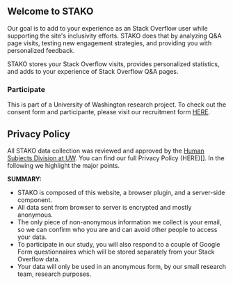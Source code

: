 ## Welcome to STAKO

Our goal is to add to your experience as an Stack Overflow user while supporting the site's inclusivity efforts. STAKO does that by analyzing Q&A page visits, testing new engagement strategies, and providing you with personalized feedback.

STAKO stores your Stack Overflow visits, provides personalized statistics, and adds to your experience of Stack Overflow Q&A pages.

### Participate

This is part of a University of Washington research project. To check out the consent form and participante, please visit our recruitment form [HERE](https://forms.gle/DWYvV1jnst6d27rk9).

## Privacy Policy

All STAKO data collection was reviewed and approved by the [Human Subjects Division at UW](https://www.washington.edu/research/hsd/).
You can find our full Privacy Policy (HERE)[]. In the following we highlight the major points.

**SUMMARY:** 

  * STAKO is composed of this website, a browser plugin, and a server-side component. 
  * All data sent from browser to server is encrypted and mostly anonymous. 
  * The only piece of non-anonymous information we collect is your email, so we can confirm who you are and can avoid other people to access your data.
  * To participate in our study, you will also respond to a couple of Google Form questionnaires which will be stored separately from your Stack Overflow data.
  * Your data will only be used in an anonymous form, by our small research team, research purposes.
